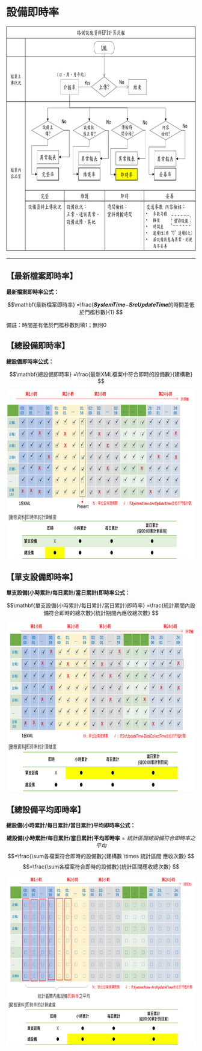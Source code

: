 # 設備即時率


   <div align=center><img src="https://github.com/trafficmotc/UploadInformation/blob/master/KPI/KPI計算流程之即時率.png" width="800" height="600" /></div>



-----

## 【最新檔案即時率】


      
**最新檔案即時率公式：**    

$$\mathbf{最新檔案即時率} =\frac{𝑺𝒚𝒔𝒕𝒆𝒎𝑻𝒊𝒎𝒆−𝑺𝒓𝒄𝑼𝒑𝒅𝒂𝒕𝒆𝑻𝒊𝒎𝒆的時間差低於門檻秒數}{1} $$

備註：時間差有低於門檻秒數則填1；無則0





## 【總設備即時率】

**總設備即時率公式：**     

$$\mathbf{總設備即時率} =\frac{最新XML檔案中符合即時的設備數}{建構數} $$


  
   <div align=center><img src="https://github.com/trafficmotc/UploadInformation/blob/master/KPI/總設備即時率.png" width="800" height="450" /></div>
     


## 【單支設備即時率】

**單支設備(小時累計/每日累計/當日累計)即時率公式：**

 $$\mathbf{單支設備(小時累計/每日累計/當日累計)即時率} =\frac{統計期間內設備符合即時的總次數}{統計期間內應收總次數} $$


   <div align=center><img src="https://github.com/trafficmotc/UploadInformation/blob/master/KPI/單支設備即時率.png" width="800" height="450" /></div>




## 【總設備平均即時率】


**總設備(小時累計/每日累計/當日累計)平均即時率公式：**

 $$\mathbf{總設備(小時累計/每日累計/當日累計)平均即時率} =統計區間總設備符合即時率之平均$$
 $$=\frac{\sum各檔案符合即時的設備數}{建構數 \times 統計區間 應收次數} $$
 $$=\frac{\sum各檔案符合即時的設備數}{統計區間應收總次數} $$
 
  
   <div align=center><img src="https://github.com/trafficmotc/UploadInformation/blob/master/KPI/總設備平均即時率.png" width="800" height="450" /></div>
